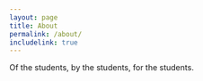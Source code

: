 ```yaml
---
layout: page
title: About
permalink: /about/
includelink: true
---
```


Of the students, by the students, for the students.
